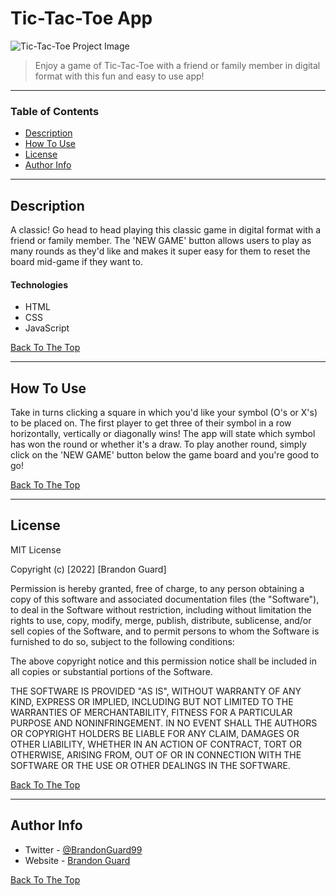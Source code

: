 # Tic-Tac-Toe App

![Tic-Tac-Toe Project Image](https://www.brandonguard.com/images/portfolio/PortfolioImages/Tic-Tac-Toe/Tic-Tac-Toe2-min.png)

> Enjoy a game of Tic-Tac-Toe with a friend or family member in digital format with this fun and easy to use app!

---

### Table of Contents

- [Description](#description)
- [How To Use](#how-to-use)
- [License](#license)
- [Author Info](#author-info)

---

## Description

A classic! Go head to head playing this classic game in digital format with a friend or family member. The 'NEW GAME' button allows users to play as many rounds as they'd like and makes it super easy for them to reset the board mid-game if they want to.

#### Technologies

- HTML
- CSS
- JavaScript

[Back To The Top](#tic-tac-toe-app)

---

## How To Use

Take in turns clicking a square in which you'd like your symbol (O's or X's) to be placed on. The first player to get three of their symbol in a row horizontally, vertically or diagonally wins! The app will state which symbol has won the round or whether it's a draw. To play another round, simply click on the 'NEW GAME' button below the game board and you're good to go!

[Back To The Top](#tic-tac-toe-app)

---

## License

MIT License

Copyright (c) [2022] [Brandon Guard]

Permission is hereby granted, free of charge, to any person obtaining a copy
of this software and associated documentation files (the "Software"), to deal
in the Software without restriction, including without limitation the rights
to use, copy, modify, merge, publish, distribute, sublicense, and/or sell
copies of the Software, and to permit persons to whom the Software is
furnished to do so, subject to the following conditions:

The above copyright notice and this permission notice shall be included in all
copies or substantial portions of the Software.

THE SOFTWARE IS PROVIDED "AS IS", WITHOUT WARRANTY OF ANY KIND, EXPRESS OR
IMPLIED, INCLUDING BUT NOT LIMITED TO THE WARRANTIES OF MERCHANTABILITY,
FITNESS FOR A PARTICULAR PURPOSE AND NONINFRINGEMENT. IN NO EVENT SHALL THE
AUTHORS OR COPYRIGHT HOLDERS BE LIABLE FOR ANY CLAIM, DAMAGES OR OTHER
LIABILITY, WHETHER IN AN ACTION OF CONTRACT, TORT OR OTHERWISE, ARISING FROM,
OUT OF OR IN CONNECTION WITH THE SOFTWARE OR THE USE OR OTHER DEALINGS IN THE
SOFTWARE.

[Back To The Top](#tic-tac-toe-app)

---

## Author Info

- Twitter - [@BrandonGuard99](https://twitter.com/BrandonGuard99)
- Website - [Brandon Guard](https://brandonguard.com)

[Back To The Top](#tic-tac-toe-app)
